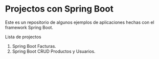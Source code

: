 # Projectos con Spring Boot

Este es un repositorio de algunos ejemplos de aplicaciones hechas con el framework Spring Boot.

Lista de projectos
1. Spring Boot Facturas.
2. Spring Boot CRUD Productos y Usuarios.